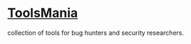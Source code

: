 # [ToolsMania](https://itsknrirfan.github.io/toolsmania/)

collection of tools for bug hunters and security researchers.
